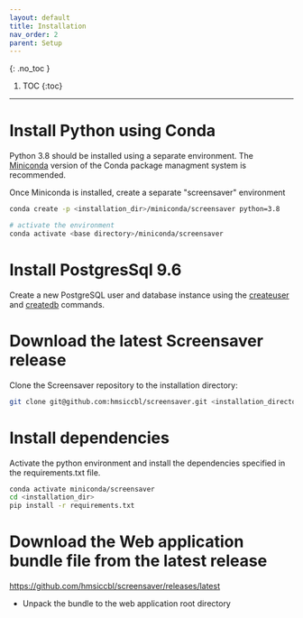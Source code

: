 ```yaml
---
layout: default
title: Installation
nav_order: 2
parent: Setup
---
```

{: .no_toc }

1. TOC
{:toc}
---

# Install Python using Conda

Python 3.8 should be installed using a separate environment. The [Miniconda](https://docs.conda.io/en/latest/miniconda.html) version of the Conda package managment system is recommended.

Once Miniconda is installed, create a separate "screensaver" environment

``` bash
conda create -p <installation_dir>/miniconda/screensaver python=3.8

# activate the environment
conda activate <base directory>/miniconda/screensaver
```

# Install PostgresSql 9.6

Create a new PostgreSQL user and database instance using the [createuser](https://www.postgresql.org/docs/9.6/app-createuser.html) and [createdb](https://www.postgresql.org/docs/9.6/app-createdb.html) commands.



# Download the latest Screensaver release

Clone the Screensaver repository to the installation directory:

```bash
git clone git@github.com:hmsiccbl/screensaver.git <installation_directory>
```


# Install dependencies

Activate the python environment and install the dependencies specified in the requirements.txt file.

``` bash
conda activate miniconda/screensaver
cd <installation_dir>
pip install -r requirements.txt
```

# Download the Web application bundle file from the latest release

<https://github.com/hmsiccbl/screensaver/releases/latest>

* Unpack the bundle to the web application root directory

